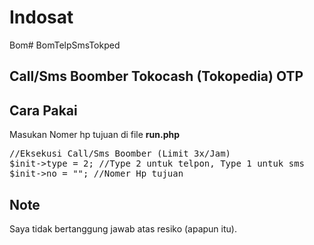 # Indosat
Bom# BomTelpSmsTokped
## Call/Sms Boomber Tokocash (Tokopedia) OTP

## Cara Pakai
Masukan Nomer hp tujuan di file <b>run.php</b>
<pre>//Eksekusi Call/Sms Boomber (Limit 3x/Jam)
$init->type = 2; //Type 2 untuk telpon, Type 1 untuk sms
$init->no = ""; //Nomer Hp tujuan</pre>

## Note
Saya tidak bertanggung jawab atas resiko (apapun itu).
